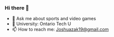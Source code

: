 ### Hi there 👋
- 💬 Ask me about sports and video games
- :school: University: Ontario Tech U
- 📫 How to reach me: Joshuazak19@gmail.com
